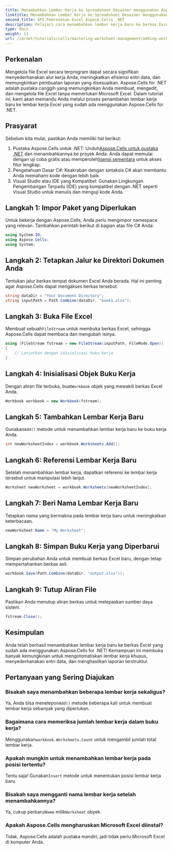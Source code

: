 ```yaml
---
title: Menambahkan Lembar Kerja ke Spreadsheet Desainer menggunakan Aspose.Cells
linktitle: Menambahkan Lembar Kerja ke Spreadsheet Desainer menggunakan Aspose.Cells
second_title: API Pemrosesan Excel Aspose.Cells .NET
description: Pelajari cara menambahkan lembar kerja baru ke berkas Excel secara terprogram menggunakan Aspose.Cells for .NET. Panduan lengkap ini memandu Anda melalui langkah-langkah yang diperlukan.
type: docs
weight: 11
url: /id/net/tutorials/cells/mastering-worksheet-management/adding-worksheets-to-designer-spreadsheet/
---
```

## Perkenalan

Mengelola file Excel secara terprogram dapat secara signifikan menyederhanakan alur kerja Anda, meningkatkan efisiensi entri data, dan memungkinkan pembuatan laporan yang disesuaikan. Aspose.Cells for .NET adalah pustaka canggih yang memungkinkan Anda membuat, mengedit, dan mengelola file Excel tanpa memerlukan Microsoft Excel. Dalam tutorial ini, kami akan memandu Anda melalui proses penambahan lembar kerja baru ke lembar kerja Excel yang sudah ada menggunakan Aspose.Cells for .NET.

## Prasyarat
Sebelum kita mulai, pastikan Anda memiliki hal berikut:

1.  Pustaka Aspose.Cells untuk .NET: Unduh[Aspose.Cells untuk pustaka .NET](https://releases.aspose.com/cells/net/) dan menambahkannya ke proyek Anda. Anda dapat memulai dengan uji coba gratis atau memperoleh[lisensi sementara](https://purchase.aspose.com/temporary-license/) untuk akses fitur lengkap.
2. Pengetahuan Dasar C#: Keakraban dengan sintaksis C# akan membantu Anda memahami kode dengan lebih baik.
3. Visual Studio atau IDE yang Kompatibel: Gunakan Lingkungan Pengembangan Terpadu (IDE) yang kompatibel dengan .NET seperti Visual Studio untuk menulis dan menguji kode Anda.

## Langkah 1: Impor Paket yang Diperlukan
Untuk bekerja dengan Aspose.Cells, Anda perlu mengimpor namespace yang relevan. Tambahkan perintah berikut di bagian atas file C# Anda:

```csharp
using System.IO;
using Aspose.Cells;
using System;
```

## Langkah 2: Tetapkan Jalur ke Direktori Dokumen Anda
Tentukan jalur berkas tempat dokumen Excel Anda berada. Hal ini penting agar Aspose.Cells dapat mengakses berkas tersebut.

```csharp
string dataDir = "Your Document Directory";
string inputPath = Path.Combine(dataDir, "book1.xlsx");
```

## Langkah 3: Buka File Excel
 Membuat sebuah`FileStream` untuk membuka berkas Excel, sehingga Aspose.Cells dapat membaca dan mengubah isinya.

```csharp
using (FileStream fstream = new FileStream(inputPath, FileMode.Open))
{
    // Lanjutkan dengan inisialisasi buku kerja
}
```

## Langkah 4: Inisialisasi Objek Buku Kerja
 Dengan aliran file terbuka, buat`Workbook` objek yang mewakili berkas Excel Anda.

```csharp
Workbook workbook = new Workbook(fstream);
```

## Langkah 5: Tambahkan Lembar Kerja Baru
 Gunakan`Add()` metode untuk menambahkan lembar kerja baru ke buku kerja Anda.

```csharp
int newWorksheetIndex = workbook.Worksheets.Add();
```

## Langkah 6: Referensi Lembar Kerja Baru
Setelah menambahkan lembar kerja, dapatkan referensi ke lembar kerja tersebut untuk manipulasi lebih lanjut.

```csharp
Worksheet newWorksheet = workbook.Worksheets[newWorksheetIndex];
```

## Langkah 7: Beri Nama Lembar Kerja Baru
Tetapkan nama yang bermakna pada lembar kerja baru untuk meningkatkan keterbacaan.

```csharp
newWorksheet.Name = "My Worksheet";
```

## Langkah 8: Simpan Buku Kerja yang Diperbarui
Simpan perubahan Anda untuk membuat berkas Excel baru, dengan tetap mempertahankan berkas asli.

```csharp
workbook.Save(Path.Combine(dataDir, "output.xlsx"));
```

## Langkah 9: Tutup Aliran File
Pastikan Anda menutup aliran berkas untuk melepaskan sumber daya sistem.

```csharp
fstream.Close();
```

## Kesimpulan
Anda telah berhasil menambahkan lembar kerja baru ke berkas Excel yang sudah ada menggunakan Aspose.Cells for .NET! Kemampuan ini membuka banyak kemungkinan untuk mengotomatiskan lembar kerja khusus, menyederhanakan entri data, dan menghasilkan laporan terstruktur.

## Pertanyaan yang Sering Diajukan

### Bisakah saya menambahkan beberapa lembar kerja sekaligus?
 Ya, Anda bisa menelepon`Add()` metode beberapa kali untuk membuat lembar kerja sebanyak yang diperlukan.

### Bagaimana cara memeriksa jumlah lembar kerja dalam buku kerja?
 Menggunakan`workbook.Worksheets.Count` untuk mengambil jumlah total lembar kerja.

### Apakah mungkin untuk menambahkan lembar kerja pada posisi tertentu?
 Tentu saja! Gunakan`Insert` metode untuk menentukan posisi lembar kerja baru.

### Bisakah saya mengganti nama lembar kerja setelah menambahkannya?
Ya, cukup perbarui`Name` milik`Worksheet` obyek.

### Apakah Aspose.Cells mengharuskan Microsoft Excel diinstal?
Tidak, Aspose.Cells adalah pustaka mandiri, jadi tidak perlu Microsoft Excel di komputer Anda.